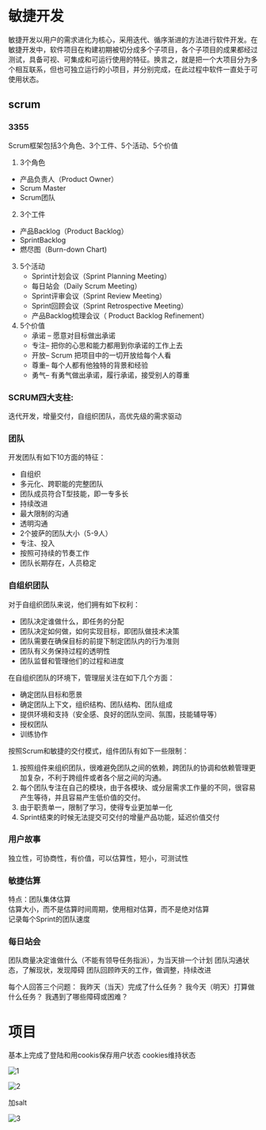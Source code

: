 # 敏捷开发  

敏捷开发以用户的需求进化为核心，采用迭代、循序渐进的方法进行软件开发。在敏捷开发中，软件项目在构建初期被切分成多个子项目，各个子项目的成果都经过测试，具备可视、可集成和可运行使用的特征。换言之，就是把一个大项目分为多个相互联系，但也可独立运行的小项目，并分别完成，在此过程中软件一直处于可使用状态。
## scrum
### 3355  
Scrum框架包括3个角色、3个工件、5个活动、5个价值  
1. 3个角色
  + 产品负责人（Product Owner）
  + Scrum Master
  + Scrum团队

2. 3个工件
  + 产品Backlog（Product Backlog）
  + SprintBacklog
  + 燃尽图（Burn-down Chart)
3. 5个活动
    + Sprint计划会议（Sprint Planning Meeting）
    + 每日站会（Daily Scrum Meeting）
    + Sprint评审会议（Sprint Review Meeting）
    + Sprint回顾会议（Sprint Retrospective Meeting）
    + 产品Backlog梳理会议（ Product Backlog Refinement）
4. 5个价值
    + 承诺 – 愿意对目标做出承诺
    + 专注– 把你的心思和能力都用到你承诺的工作上去
    + 开放– Scrum 把项目中的一切开放给每个人看
    + 尊重– 每个人都有他独特的背景和经验
    + 勇气– 有勇气做出承诺，履行承诺，接受别人的尊重  

### SCRUM四大支柱:  
迭代开发，增量交付，自组织团队，高优先级的需求驱动
### 团队
开发团队有如下10方面的特征：  
+ 自组织  
+ 多元化、跨职能的完整团队  
+ 团队成员符合T型技能，即一专多长  
+ 持续改进  
+ 最大限制的沟通  
+ 透明沟通  
+ 2个披萨的团队大小（5-9人）  
+ 专注、投入  
+ 按照可持续的节奏工作  
+ 团队长期存在，人员稳定  

### 自组织团队    
对于自组织团队来说，他们拥有如下权利：  
+ 团队决定谁做什么，即任务的分配
+ 团队决定如何做，如何实现目标，即团队做技术决策
+ 团队需要在确保目标的前提下制定团队内的行为准则
+ 团队有义务保持过程的透明性
+ 团队监督和管理他们的过程和进度

在自组织团队的环境下，管理层关注在如下几个方面：  
+ 确定团队目标和愿景
+ 确定团队上下文，组织结构、团队结构、团队组成
+ 提供环境和支持（安全感、良好的团队空间、氛围，技能辅导等）
+ 授权团队
+ 训练协作  

按照Scrum和敏捷的交付模式，组件团队有如下一些限制：  
1. 按照组件来组织团队，很难避免团队之间的依赖，跨团队的协调和依赖管理更加复杂，不利于跨组件或者各个层之间的沟通。
2. 每个团队专注在自己的模块，由于各模块、或分层需求工作量的不同，很容易产生等待，并且容易产生低价值的交付。
2. 由于职责单一，限制了学习，使得专业更加单一化
4. Sprint结束的时候无法提交可交付的增量产品功能，延迟价值交付

### 用户故事
独立性，可协商性，有价值，可以估算性，短小，可测试性  
### 敏捷估算
特点：团队集体估算  
估算大小，而不是估算时间周期，使用相对估算，而不是绝对估算  
记录每个Sprint的团队速度  
### 每日站会  
团队商量决定谁做什么（不能有领导任务指派），为当天排一个计划
团队沟通状态，了解现状，发现障碍
团队回顾昨天的工作，做调整，持续改进

每个人回答三个问题：
我昨天（当天）完成了什么任务？
我今天（明天）打算做什么任务？
我遇到了哪些障碍或困难？

# 项目  
基本上完成了登陆和用cookis保存用户状态
cookies维持状态  

![1](http://git.gyyx.cn/caishuai/static/raw/master/img/24p1.png)   

![2](http://git.gyyx.cn/caishuai/static/raw/master/img/24p2.png)   

加salt  

![3](http://git.gyyx.cn/caishuai/static/raw/master/img/24p3.png)   
